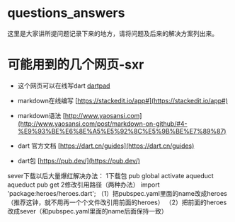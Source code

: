 # questions_answers
这里是大家讲所提问题记录下来的地方，请将问题及后来的解决方案列出来。

# 可能用到的几个网页-sxr
* 这个网页可以在线写dart
 [dartpad](http://www.yaosansi.com/ )
 
* markdown在线编写
 [https://stackedit.io/app#](https://stackedit.io/app#)
 
* markdown语法
 [http://www.yaosansi.com](http://www.yaosansi.com/post/markdown-on-github/#4-%E9%93%BE%E6%8E%A5%E5%92%8C%E5%9B%BE%E7%89%87)

* dart 官方文档
[https://dart.cn/guides](https://dart.cn/guides)

* dart包
[https://pub.dev/](https://pub.dev/)

sever下载以后大量爆红解决办法：
1下载包
pub global activate aqueduct
aqueduct
pub get 
2修改引用路径（两种办法）
import 'package:heroes/heroes.dart';
（1）把pubspec.yaml里面的name改成heroes（推荐这钟，就不用再一个个文件改引用前面的heroes）
（2）把前面的heroes改成sever（和pubspec.yaml里面的name后面保持一致）
